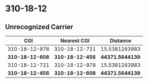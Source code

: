 # 310-18-12
## Unrecognized Carrier


| CGI | Nearest CGI | Distance |
|-----|-------------|----------|
| 310-18-12-978 | 310-18-12-721 | 15.5381263983 |
| **310-18-12-608** | **310-18-12-456** | **44371.5644139** |
| 310-18-12-721 | 310-18-12-978 | 15.5381263983 |
| **310-18-12-456** | **310-18-12-608** | **44371.5644139** |
